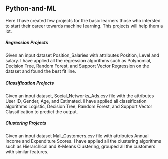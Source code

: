 ## Python-and-ML
Here I have created few projects for the basic learners those who intersted to start their career towards machine learning. This projects will help them a lot.
##### Regression Projects
Given an input dataset Position_Salaries with attributes Position, Level and salary. I have applied all the regression algorithms such as Polynomial, Decision Tree, Random Forest, and Support Vector Regression on the dataset and found the best fit line.
##### Classification Projects
Given an input dataset, Social_Networks_Ads.csv file with the attributes User ID, Gender, Age, and Estimated. I have applied all classification algorithms Logistic, Decision Tree, Random Forest, and Support Vector Classification to predict the output.
##### Clustering Projects
Given an input dataset Mall_Customers.csv file with attributes  Annual Income and Expenditure Scores. I have applied all the clustering algorithms such as Hierarchical and K-Means Clustering, grouped all the customers with similar features.
